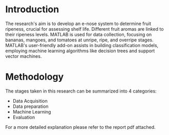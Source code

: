 # Introduction
The research's aim is to develop an e-nose system to determine fruit ripeness, crucial for assessing shelf life. Different fruit aromas are linked to their ripeness levels. MATLAB is used for data collection, 
focusing on bananas, mangoes, and tomatoes at unripe, ripe, and overripe stages. MATLAB's user-friendly add-on assists in building classification models, employing machine learning algorithms like decision 
trees and support vector machines.

# Methodology
The stages taken in this research can be summarized into 4 categories:
- Data Acquisition
- Data preparation
- Machine Learning
- Evaluation

For a more detailed explanation please refer to the report pdf attached.


